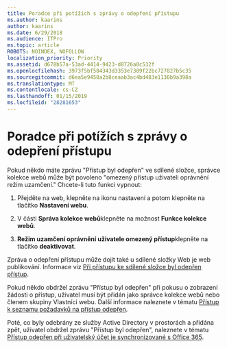 ```yaml
---
title: Poradce při potížích s zprávy o odepření přístupu
ms.author: kaarins
author: kaarins
ms.date: 6/29/2018
ms.audience: ITPro
ms.topic: article
ROBOTS: NOINDEX, NOFOLLOW
localization_priority: Priority
ms.assetid: d678b57a-53ad-4414-9423-d8726a0c532f
ms.openlocfilehash: 3973f5bf584343d3353e7389f22bc727827b5c35
ms.sourcegitcommit: d6ea5e9458a2b8ceaab3ac4bd483e1130b9a398a
ms.translationtype: MT
ms.contentlocale: cs-CZ
ms.lasthandoff: 01/15/2019
ms.locfileid: "28281653"
---
```

# <a name="troubleshoot-access-denied-messages"></a>Poradce při potížích s zprávy o odepření přístupu

Pokud někdo máte zprávu "Přístup byl odepřen" ve sdílené složce, správce kolekce webů může být povoleno "omezený přístup uživateli oprávnění režim uzamčení." Chcete-li tuto funkci vypnout: 
  
1. Přejděte na web, klepněte na ikonu nastavení a potom klepněte na tlačítko **Nastavení webu**.
    
2. V části **Správa kolekce webů**klepněte na možnost **Funkce kolekce webů**.
    
3. **Režim uzamčení oprávnění uživatele omezený přístup**klepněte na tlačítko **deaktivovat**.
    
Zpráva o odepření přístupu může dojít také u sdílené složky Web je web publikování. Informace viz [Při přístupu ke sdílené složce byl odepřen přístup](https://go.microsoft.com/fwlink/?linkid=2004317).
  
Pokud někdo obdržel zprávu "Přístup byl odepřen" při pokusu o zobrazení žádosti o přístup, uživatel musí být přidán jako správce kolekce webů nebo členem skupiny Vlastníci webu. Další informace naleznete v tématu [Přístup k seznamu požadavků na přístup odepřen](https://go.microsoft.com/fwlink/?linkid=2004220).
  
Poté, co byly odebrány ze služby Active Directory v prostorách a přidána zpět, uživatel obdržel zprávu "Přístup byl odepřen", naleznete v tématu [Přístup odepřen při uživatelský účet je synchronizované s Office 365](https://go.microsoft.com/fwlink/?linkid=2004318).
  

